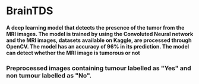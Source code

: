 # BrainTDS

#### A deep learning model that detects the presence of the tumor from the MRI images. The model is trained by using the Convoluted Neural network and the MRI images, datasets available on Kaggle, are processed through OpenCV. The model has an accuracy of 96% in its prediction. The model can detect whether the MRI image is tumorous or not

### Preprocessed images containing tumour labelled as "Yes" and non tumour labelled as "No".


